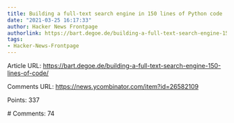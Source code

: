 ```yaml
---
title: Building a full-text search engine in 150 lines of Python code
date: "2021-03-25 16:17:33"
author: Hacker News Frontpage
authorlink: https://bart.degoe.de/building-a-full-text-search-engine-150-lines-of-code/
tags:
- Hacker-News-Frontpage
---
```


<p>Article URL: <a href="https://bart.degoe.de/building-a-full-text-search-engine-150-lines-of-code/">https://bart.degoe.de/building-a-full-text-search-engine-150-lines-of-code/</a></p>
<p>Comments URL: <a href="https://news.ycombinator.com/item?id=26582109">https://news.ycombinator.com/item?id=26582109</a></p>
<p>Points: 337</p>
<p># Comments: 74</p>
